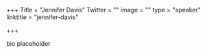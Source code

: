 +++
Title = "Jennifer Davis"
Twitter = ""
image = ""
type = "speaker"
linktitle = "jennifer-davis"

+++

bio placeholder
